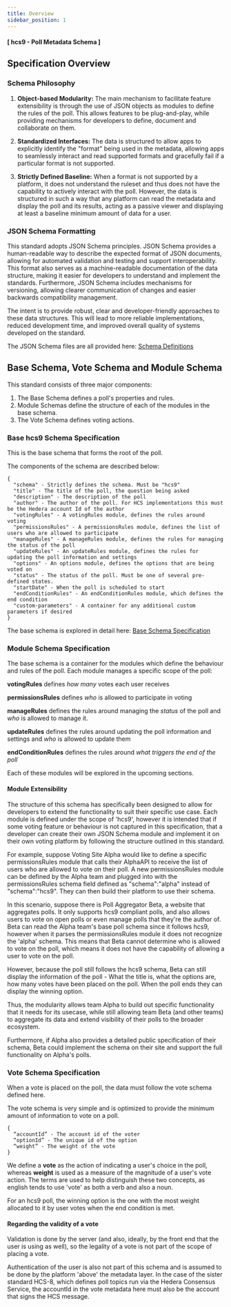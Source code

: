 ```yaml
---
title: Overview
sidebar_position: 1
---
```


#### [ hcs9 - Poll Metadata Schema ]

## Specification Overview

### Schema Philosophy 

1. **Object-based Modularity:** The main mechanism to facilitate feature extensibility is through the use of JSON objects as modules to define the rules of the poll. This allows features to be plug-and-play, while providing mechanisms for developers to define, document and collaborate on them.

2. **Standardized Interfaces:** The data is structured to allow apps to explicitly identify the "format" being used in the metadata, allowing apps to seamlessly interact and read supported formats and gracefully fail if a particular format is not supported. 

3. **Strictly Defined Baseline:** When a format is not supported by a platform, it does not understand the ruleset and thus does not have the capability to actively interact with the poll. However, the data is structured in such a way that any platform can read the metadata and display the poll and its results, acting as a passive viewer and displaying at least a baseline minimum amount of data for a user.

### JSON Schema Formatting

This standard adopts JSON Schema principles. JSON Schema provides a human-readable way to describe the expected format of JSON documents, allowing for automated validation and testing and support interoperability. This format also serves as a machine-readable documentation of the data structure, making it easier for developers to understand and implement the standards. Furthermore, JSON Schema includes mechanisms for versioning, allowing clearer communication of changes and easier backwards compatibility management.

The intent is to provide robust, clear and developer-friendly approaches to these data structures. This will lead to more reliable implementations, reduced development time, and improved overall quality of systems developed on the standard.

The JSON Schema files are all provided here: [Schema Definitions](schema-definitions)

## Base Schema, Vote Schema and Module Schema

This standard consists of three major components:

1. The Base Schema defines a poll's properties and rules.
2. Module Schemas define the structure of each of the modules in the base schema.
3. The Vote Schema defines voting actions.

### Base hcs9 Schema Specification

This is the base schema that forms the root of the poll. 

The components of the schema are described below:

```
{
  "schema" - Strictly defines the schema. Must be "hcs9"
  "title" - The title of the poll, the question being asked
  "description" - The description of the poll
  "author" - The author of the poll. For HCS implementations this must be the Hedera account Id of the author
  "votingRules" - A votingRules module, defines the rules around voting
  "permissionsRules" - A permissionsRules module, defines the list of users who are allowed to participate
  "manageRules" - A manageRules module, defines the rules for managing the status of the poll
  "updateRules" - An updateRules module, defines the rules for updating the poll information and settings
  "options" - An options module, defines the options that are being voted on
  "status" - The status of the poll. Must be one of several pre-defined states.
  "startDate" - When the poll is scheduled to start
  "endConditionRules" - An endConditionRules module, which defines the end condition
  "custom-parameters" - A container for any additional custom parameters if desired
}
```

The base schema is explored in detail here: [Base Schema Specification](base-schema)

### Module Schema Specification

The base schema is a container for the modules which define the behaviour and rules of the poll. Each module manages a specific scope of the poll:

**votingRules** defines *how many* votes each user receives

**permissionsRules** defines *who* is allowed to participate in voting

**manageRules** defines the rules around managing the *status* of the poll and *who* is allowed to manage it.

**updateRules** defines the rules around updating the poll information and settings and *who* is allowed to update them

**endConditionRules** defines the rules around *what triggers the end of the poll*

Each of these modules will be explored in the upcoming sections.

#### Module Extensibility

The structure of this schema has specifically been designed to allow for developers to extend the functionality to suit their specific use case. Each module is defined under the scope of 'hcs9', however it is intended that if some voting feature or behaviour is not captured in this specification, that a developer can create their own JSON Schema module and implement it on their own voting platform by following the structure outlined in this standard.

For example, suppose Voting Site Alpha would like to define a specific permissionsRules module that calls their AlphaAPI to receive the list of users who are allowed to vote on their poll. A new permissionsRules module can be defined by the Alpha team and plugged into with the permissionsRules schema field defined as "schema":"alpha" instead of "schema":"hcs9". They can then build their platform to use their schema.

In this scenario, suppose there is Poll Aggregator Beta, a website that aggregates polls. It only supports hcs9 compliant polls, and also allows users to vote on open polls or even manage polls that they're the author of. Beta can read the Alpha team's base poll schema since it follows hcs9, however when it parses the permissionsRules module it does not recognize the 'alpha' schema. This means that Beta cannot determine who is allowed to vote on the poll, which means it does not have the capability of allowing a user to vote on the poll.

However, because the poll still follows the hcs9 schema, Beta can still display the information of the poll - What the title is, what the options are, how many votes have been placed on the poll. When the poll ends they can display the winning option.

Thus, the modularity allows team Alpha to build out specific functionality that it needs for its usecase, while still allowing team Beta (and other teams) to aggregate its data and extend visibility of their polls to the broader ecosystem.

Furthermore, if Alpha also provides a detailed public specification of their schema, Beta could implement the schema on their site and support the full functionality on Alpha's polls.

### Vote Schema Specification

When a vote is placed on the poll, the data must follow the vote schema defined here.

The vote schema is very simple and is optimized to provide the minimum amount of information to vote on a poll.

```
{
  “accountId” - The account id of the voter
  “optionId” - The unique id of the option
  “weight” - The weight of the vote
}
```

We define a **vote** as the action of indicating a user's choice in the poll, whereas **weight** is used as a measure of the magnitude of a user's vote action. The terms are used to help distinguish these two concepts, as english tends to use 'vote' as both a verb and also a noun.

For an hcs9 poll, the winning option is the one with the most weight allocated to it by user votes when the end condition is met.

#### Regarding the validity of a vote

Validation is done by the server (and also, ideally, by the front end that the user is using as well), so the legality of a vote is not part of the scope of placing a vote. 

Authentication of the user is also not part of this schema and is assumed to be done by the platform 'above' the metadata layer. In the case of the sister standard HCS-8, which defines poll topics run via the Hedera Consensus Service, the accountId in the vote metadata here must also be the account that signs the HCS message.